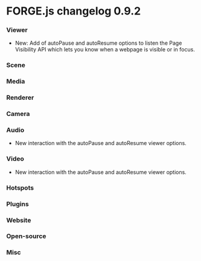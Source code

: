 # FORGE.js changelog 0.9.2

### Viewer

- New: Add of autoPause and autoResume options to listen the Page Visibility API which lets you know when a webpage is visible or in focus.

### Scene


### Media


### Renderer


### Camera


### Audio

- New interaction with the autoPause and autoResume viewer options.

### Video

- New interaction with the autoPause and autoResume viewer options.


### Hotspots


### Plugins


### Website


### Open-source


### Misc

